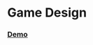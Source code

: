 <h1>Game Design</h1>

<div>
  <h3>
    <a href="https://sylcym-game-design.netlify.app/">
      Demo
    </a>
  </h3>
</div>
